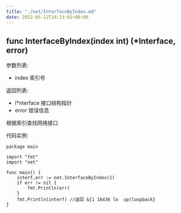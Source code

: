 ```yaml
---
title: "./net/InterfaceByIndex.md"
date: 2022-05-12T14:13:01+08:00
---
```

## func InterfaceByIndex(index int) (*Interface, error)

参数列表:

- index 索引号

返回列表:

- I*nterface 接口结构指针
- error 错误信息

根据索引查找网络接口

代码实例:

	package main
	
	import "fmt"
	import "net"
	
	func main() {
		interf,err := net.InterfaceByIndex(1)
		if err != nil {
			fmt.Println(err)
		}
		fmt.Println(interf) //返回 &{1 16436 lo  up|loopback}
	}
